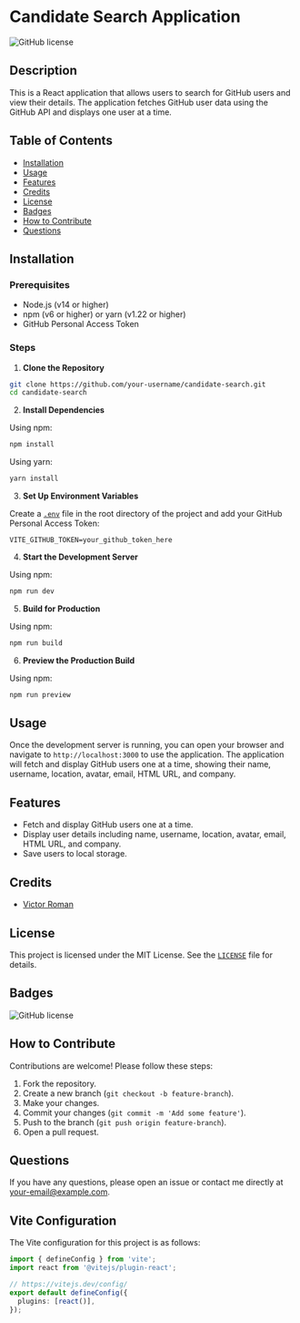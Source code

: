 # Candidate Search Application

![GitHub license](https://img.shields.io/badge/license-MIT-blue.svg)

## Description

This is a React application that allows users to search for GitHub users and view their details. The application fetches GitHub user data using the GitHub API and displays one user at a time.

## Table of Contents

- [Installation](#installation)
- [Usage](#usage)
- [Features](#features)
- [Credits](#credits)
- [License](#license)
- [Badges](#badges)
- [How to Contribute](#how-to-contribute)
- [Questions](#questions)

## Installation

### Prerequisites

- Node.js (v14 or higher)
- npm (v6 or higher) or yarn (v1.22 or higher)
- GitHub Personal Access Token

### Steps

1. **Clone the Repository**

  ```bash
  git clone https://github.com/your-username/candidate-search.git
  cd candidate-search
  ```

2. **Install Dependencies**

  Using npm:

  ```bash
  npm install
  ```

  Using yarn:

  ```bash
  yarn install
  ```

3. **Set Up Environment Variables**

  Create a [`.env`](command:_github.copilot.openRelativePath?%5B%7B%22scheme%22%3A%22file%22%2C%22authority%22%3A%22%22%2C%22path%22%3A%22%2FC%3A%2FUsers%2Fvicto%2Fbootcamp%2FCandidate-Search%2F.env%22%2C%22query%22%3A%22%22%2C%22fragment%22%3A%22%22%7D%5D "c:\Users\victo\bootcamp\Candidate-Search\.env") file in the root directory of the project and add your GitHub Personal Access Token:

  ```properties
  VITE_GITHUB_TOKEN=your_github_token_here
  ```

4. **Start the Development Server**

  Using npm:

  ```bash
  npm run dev
  ```

5. **Build for Production**

  Using npm:

  ```bash
  npm run build
  ```

6. **Preview the Production Build**

  Using npm:

  ```bash
  npm run preview
  ```


## Usage

Once the development server is running, you can open your browser and navigate to `http://localhost:3000` to use the application. The application will fetch and display GitHub users one at a time, showing their name, username, location, avatar, email, HTML URL, and company.

## Features

- Fetch and display GitHub users one at a time.
- Display user details including name, username, location, avatar, email, HTML URL, and company.
- Save users to local storage.

## Credits

- [Victor Roman](https://github.com/Romantech91)

## License

This project is licensed under the MIT License. See the [`LICENSE`](command:_github.copilot.openRelativePath?%5B%7B%22scheme%22%3A%22file%22%2C%22authority%22%3A%22%22%2C%22path%22%3A%22%2FC%3A%2FUsers%2Fvicto%2Fbootcamp%2FCandidate-Search%2FLICENSE%22%2C%22query%22%3A%22%22%2C%22fragment%22%3A%22%22%7D%5D "c:\Users\victo\bootcamp\Candidate-Search\LICENSE") file for details.

## Badges

![GitHub license](https://img.shields.io/badge/license-MIT-blue.svg)

## How to Contribute

Contributions are welcome! Please follow these steps:

1. Fork the repository.
2. Create a new branch (`git checkout -b feature-branch`).
3. Make your changes.
4. Commit your changes (`git commit -m 'Add some feature'`).
5. Push to the branch (`git push origin feature-branch`).
6. Open a pull request.

## Questions

If you have any questions, please open an issue or contact me directly at [your-email@example.com](mailto:your-email@example.com).

## Vite Configuration

The Vite configuration for this project is as follows:

```typescript
import { defineConfig } from 'vite';
import react from '@vitejs/plugin-react';

// https://vitejs.dev/config/
export default defineConfig({
  plugins: [react()],
});